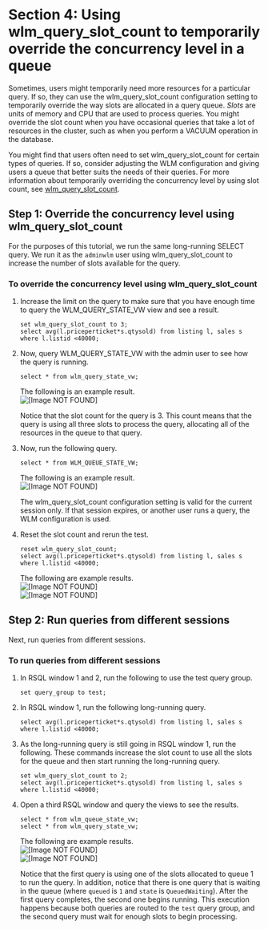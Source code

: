 # Section 4: Using wlm\_query\_slot\_count to temporarily override the concurrency level in a queue<a name="tutorial-wlm-query-slot-count"></a>

Sometimes, users might temporarily need more resources for a particular query\. If so, they can use the wlm\_query\_slot\_count configuration setting to temporarily override the way slots are allocated in a query queue\. *Slots* are units of memory and CPU that are used to process queries\. You might override the slot count when you have occasional queries that take a lot of resources in the cluster, such as when you perform a VACUUM operation in the database\. 

You might find that users often need to set wlm\_query\_slot\_count for certain types of queries\. If so, consider adjusting the WLM configuration and giving users a queue that better suits the needs of their queries\. For more information about temporarily overriding the concurrency level by using slot count, see [wlm\_query\_slot\_count](r_wlm_query_slot_count.md)\.

## Step 1: Override the concurrency level using wlm\_query\_slot\_count<a name="tutorial-wlm-override-slot-count"></a>

For the purposes of this tutorial, we run the same long\-running SELECT query\. We run it as the `adminwlm` user using wlm\_query\_slot\_count to increase the number of slots available for the query\.

### To override the concurrency level using wlm\_query\_slot\_count<a name="how-to-wlm-override-slot-count"></a>

1. Increase the limit on the query to make sure that you have enough time to query the WLM\_QUERY\_STATE\_VW view and see a result\. 

   ```
   set wlm_query_slot_count to 3; 
   select avg(l.priceperticket*s.qtysold) from listing l, sales s where l.listid <40000;
   ```

1. Now, query WLM\_QUERY\_STATE\_VW with the admin user to see how the query is running\.

   ```
   select * from wlm_query_state_vw;
   ```

   The following is an example result\.  
![\[Image NOT FOUND\]](http://docs.aws.amazon.com/redshift/latest/dg/images/psql_tutorial_wlm_170.png)

   Notice that the slot count for the query is 3\. This count means that the query is using all three slots to process the query, allocating all of the resources in the queue to that query\.

1. Now, run the following query\.

   ```
   select * from WLM_QUEUE_STATE_VW;
   ```

   The following is an example result\.  
![\[Image NOT FOUND\]](http://docs.aws.amazon.com/redshift/latest/dg/images/psql_tutorial_wlm_160.png)

   The wlm\_query\_slot\_count configuration setting is valid for the current session only\. If that session expires, or another user runs a query, the WLM configuration is used\.

1. Reset the slot count and rerun the test\.

   ```
   reset wlm_query_slot_count;
   select avg(l.priceperticket*s.qtysold) from listing l, sales s where l.listid <40000;
   ```

   The following are example results\.  
![\[Image NOT FOUND\]](http://docs.aws.amazon.com/redshift/latest/dg/images/psql_tutorial_wlm_180.png)  
![\[Image NOT FOUND\]](http://docs.aws.amazon.com/redshift/latest/dg/images/psql_tutorial_wlm_190.png)

## Step 2: Run queries from different sessions<a name="tutorial-wlm-run-queries-from-different-sessions"></a>

Next, run queries from different sessions\.

### To run queries from different sessions<a name="how-to-wlm-run-queries-from-different-sessions"></a>

1. In RSQL window 1 and 2, run the following to use the test query group\.

   ```
   set query_group to test;
   ```

1. In RSQL window 1, run the following long\-running query\.

   ```
   select avg(l.priceperticket*s.qtysold) from listing l, sales s where l.listid <40000;
   ```

1. As the long\-running query is still going in RSQL window 1, run the following\. These commands increase the slot count to use all the slots for the queue and then start running the long\-running query\.

   ```
   set wlm_query_slot_count to 2;
   select avg(l.priceperticket*s.qtysold) from listing l, sales s where l.listid <40000;
   ```

1. Open a third RSQL window and query the views to see the results\.

   ```
   select * from wlm_queue_state_vw;
   select * from wlm_query_state_vw;
   ```

   The following are example results\.  
![\[Image NOT FOUND\]](http://docs.aws.amazon.com/redshift/latest/dg/images/psql_tutorial_wlm_200.png)  
![\[Image NOT FOUND\]](http://docs.aws.amazon.com/redshift/latest/dg/images/psql_tutorial_wlm_210.png)

   Notice that the first query is using one of the slots allocated to queue 1 to run the query\. In addition, notice that there is one query that is waiting in the queue \(where `queued` is `1` and `state` is `QueuedWaiting`\)\. After the first query completes, the second one begins running\. This execution happens because both queries are routed to the `test` query group, and the second query must wait for enough slots to begin processing\.
